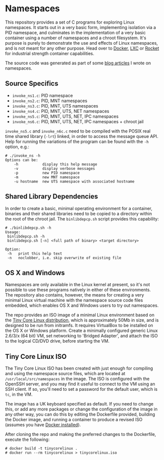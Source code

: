 # Namespaces

This repository provides a set of C programs for exploring Linux namespaces. It starts out in a very basic form, implementing isolation via a PID namespace, and culminates in the implementation of a very basic container using a number of namespaces and a chroot filesystem. It's purpose is purely to demonstrate the use and effects of Linux namespaces, and is not meant for any other purpose. Head over to [Docker](https://github.com/docker/docker), [LXC](https://github.com/lxc/lxc) or [Rocket](https://github.com/coreos/rocket) for industrial strength container capabilities.

The source code was generated as part of some [blog articles](http://windsock.io) I wrote on namespaces.

## Source Specifics

- `invoke_ns1.c`: PID namespace
- `invoke_ns2.c`: PID, MNT namespaces
- `invoke_ns3.c`: PID, MNT, UTS namespaces
- `invoke_ns4.c`: PID, MNT, UTS, NET namespaces
- `invoke_ns5.c`: PID, MNT, UTS, NET, IPC namespaces
- `invoke_ns6.c`: PID, MNT, UTS, NET, IPC namespaces + chroot jail

`invoke_ns5.c` and `invoke_n6c.c` need to be compiled with the POSIX real time shared library (`-lrt`) linked, in order to access the message queue API. Help for running the variations of the program can be found with the `-h` option, e.g.:

```
# ./invoke_ns -h
Options can be:
    -h           display this help message
    -v           display verbose messages
    -p           new PID namespace
    -m           new MNT namespace
    -u hostname  new UTS namespace with associated hostname
```

## Shared Library Dependencies

In order to create a basic, minimal operating environment for a container, binaries and their shared libraries need to be copied to a directory within the root of the chroot jail. The `binlibdepcp.sh` script provides this capability:

```
# ./binlibdepcp.sh -h
Useage:
 binlibdepcp.sh -h
 binlibdepcp.sh [-n] <full path of binary> <target directory>

Option:
 -h   print this help text
 -n   noclobber, i.e. skip overwrite of existing file

```

## OS X and Windows

Namespaces are only available in the Linux kernel at present, so it's not possible to use these programs natively in either of these environments. The repository also contains, however, the means for creating a very minimal Linux virtual machine with the namespace source code files embedded, which enables OS X and Windows users to try out namespaces.

The repo provides an ISO image of a minimal Linux environment based on the [Tiny Core Linux distribution](http://distro.ibiblio.org/tinycorelinux/), which is approximately 50Mb in size, and is designed to be run from initramfs. It requires VirtualBox to be installed on the OS X or Windows platform. Create a minimally configured generic Linux 2.6/3/x (64 bit) VM, set networking to 'Bridged Adapter', and attach the ISO to the logical CD/DVD drive, before starting the VM.

## Tiny Core Linux ISO

The Tiny Core Linux ISO has been created with just enough for compiling and using the namespace source files, which are located at `/usr/local/src/namespaces` in the image. The ISO is configured with the OpenSSH server, and you may find it useful to connect to the VM using an SSH client. If so, you'll need to set a password for the default user, which is `tc`, in the VM.

The image has a UK keyboard specified as default. If you need to change this, or add any more packages or change the configuration of the image in any other way, you can do this by editing the Dockerfile provided, building the Docker image, and running a container to produce a revised ISO (assumes you have [Docker installed](https://docs.docker.com/installation/)).

After cloning the repo and making the preferred changes to the Dockerfile, execute the following:

```
# docker build -t tinycorelinux .
# docker run --rm tinycorelinux > tinycorelinux.iso
```
